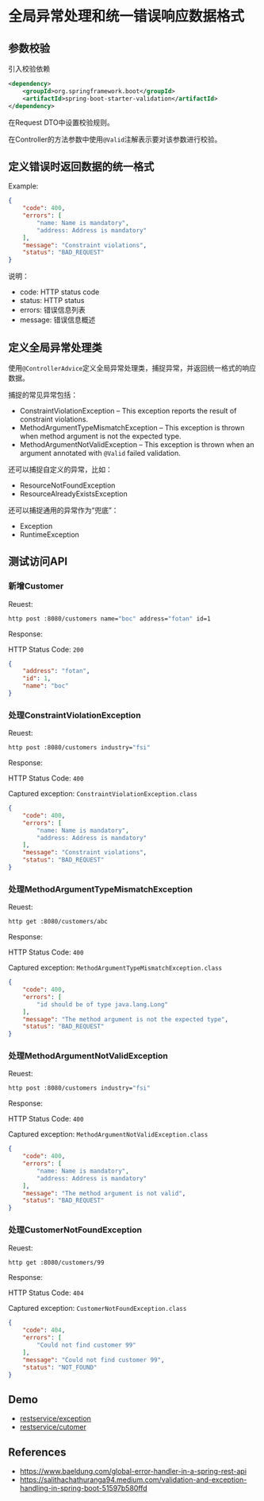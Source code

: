 # 全局异常处理和统一错误响应数据格式


## 参数校验

引入校验依赖

```xml
<dependency>
    <groupId>org.springframework.boot</groupId>
    <artifactId>spring-boot-starter-validation</artifactId>
</dependency>
```

在Request DTO中设置校验规则。

在Controller的方法参数中使用`@Valid`注解表示要对该参数进行校验。

## 定义错误时返回数据的统一格式

Example:
```json
{
    "code": 400,
    "errors": [
        "name: Name is mandatory",
        "address: Address is mandatory"
    ],
    "message": "Constraint violations",
    "status": "BAD_REQUEST"
}
```

说明：
- code: HTTP status code
- status: HTTP status
- errors: 错误信息列表
- message: 错误信息概述


## 定义全局异常处理类

使用`@ControllerAdvice`定义全局异常处理类，捕捉异常，并返回统一格式的响应数据。

捕捉的常见异常包括：
- ConstraintViolationException – This exception reports the result of constraint violations.
- MethodArgumentTypeMismatchException – This exception is thrown when method argument is not the expected type.
- MethodArgumentNotValidException – This exception is thrown when an argument annotated with `@Valid` failed validation.

还可以捕捉自定义的异常，比如：
- ResourceNotFoundException
- ResourceAlreadyExistsException

还可以捕捉通用的异常作为“兜底”：
- Exception
- RuntimeException



## 测试访问API

### 新增Customer

Reuest:
```bash
http post :8080/customers name="boc" address="fotan" id=1
```

Response:

HTTP Status Code: `200`

```json
{
    "address": "fotan",
    "id": 1,
    "name": "boc"
}
```

### 处理ConstraintViolationException

Reuest:
```bash
http post :8080/customers industry="fsi"
```

Response:

HTTP Status Code: `400`

Captured exception: `ConstraintViolationException.class`

```json
{
    "code": 400,
    "errors": [
        "name: Name is mandatory",
        "address: Address is mandatory"
    ],
    "message": "Constraint violations",
    "status": "BAD_REQUEST"
}
```

### 处理MethodArgumentTypeMismatchException

Reuest:
```bash
http get :8080/customers/abc
```

Response:

HTTP Status Code: `400`

Captured exception: `MethodArgumentTypeMismatchException.class`

```json
{
    "code": 400,
    "errors": [
        "id should be of type java.lang.Long"
    ],
    "message": "The method argument is not the expected type",
    "status": "BAD_REQUEST"
}
```

### 处理MethodArgumentNotValidException


Reuest:
```bash
http post :8080/customers industry="fsi"
```

Response:

HTTP Status Code: `400`

Captured exception: `MethodArgumentNotValidException.class`

```json
{
    "code": 400,
    "errors": [
        "name: Name is mandatory",
        "address: Address is mandatory"
    ],
    "message": "The method argument is not valid",
    "status": "BAD_REQUEST"
}
```

### 处理CustomerNotFoundException

Reuest:
```bash
http get :8080/customers/99
```

Response:

HTTP Status Code: `404`

Captured exception: `CustomerNotFoundException.class`

```json
{
    "code": 404,
    "errors": [
        "Could not find customer 99"
    ],
    "message": "Could not find customer 99",
    "status": "NOT_FOUND"
}
```

## Demo

- [restservice/exception](https://github.com/xdevops-caj-lab-cloudnative-tk/restservice-h2/tree/main/src/main/java/com/example/restservice/exception)
- [restservice/cutomer](https://github.com/xdevops-caj-lab-cloudnative-tk/restservice-h2/tree/main/src/main/java/com/example/restservice/customer)

## References

- https://www.baeldung.com/global-error-handler-in-a-spring-rest-api
- https://salithachathuranga94.medium.com/validation-and-exception-handling-in-spring-boot-51597b580ffd




